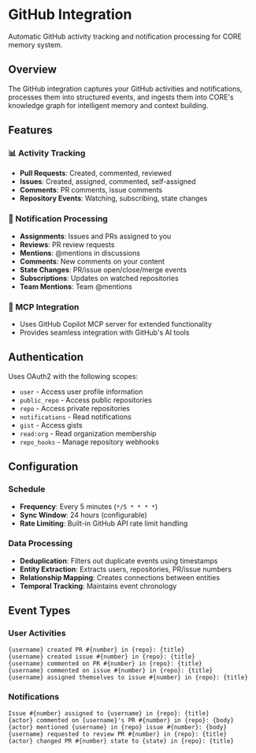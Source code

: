 # GitHub Integration

Automatic GitHub activity tracking and notification processing for CORE memory system.

## Overview

The GitHub integration captures your GitHub activities and notifications, processes them into structured events, and ingests them into CORE's knowledge graph for intelligent memory and context building.

## Features

### 📊 Activity Tracking
- **Pull Requests**: Created, commented, reviewed
- **Issues**: Created, assigned, commented, self-assigned
- **Comments**: PR comments, issue comments
- **Repository Events**: Watching, subscribing, state changes

### 🔔 Notification Processing
- **Assignments**: Issues and PRs assigned to you
- **Reviews**: PR review requests
- **Mentions**: @mentions in discussions
- **Comments**: New comments on your content
- **State Changes**: PR/issue open/close/merge events
- **Subscriptions**: Updates on watched repositories
- **Team Mentions**: Team @mentions

### 🔗 MCP Integration
- Uses GitHub Copilot MCP server for extended functionality
- Provides seamless integration with GitHub's AI tools

## Authentication

Uses OAuth2 with the following scopes:
- `user` - Access user profile information
- `public_repo` - Access public repositories
- `repo` - Access private repositories
- `notifications` - Read notifications
- `gist` - Access gists
- `read:org` - Read organization membership
- `repo_hooks` - Manage repository webhooks

## Configuration

### Schedule
- **Frequency**: Every 5 minutes (`*/5 * * * *`)
- **Sync Window**: 24 hours (configurable)
- **Rate Limiting**: Built-in GitHub API rate limit handling

### Data Processing
- **Deduplication**: Filters out duplicate events using timestamps
- **Entity Extraction**: Extracts users, repositories, PR/issue numbers
- **Relationship Mapping**: Creates connections between entities
- **Temporal Tracking**: Maintains event chronology

## Event Types

### User Activities
```
{username} created PR #{number} in {repo}: {title}
{username} created issue #{number} in {repo}: {title}
{username} commented on PR #{number} in {repo}: {title}
{username} commented on issue #{number} in {repo}: {title}
{username} assigned themselves to issue #{number} in {repo}: {title}
```

### Notifications
```
Issue #{number} assigned to {username} in {repo}: {title}
{actor} commented on {username}'s PR #{number} in {repo}: {body}
{actor} mentioned {username} in {repo} issue #{number}: {body}
{username} requested to review PR #{number} in {repo}: {title}
{actor} changed PR #{number} state to {state} in {repo}: {title}
```